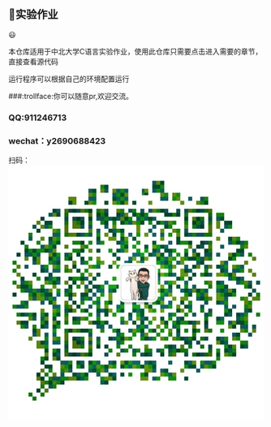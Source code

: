## :memo:实验作业

:smiley:

本仓库适用于中北大学C语言实验作业，使用此仓库只需要点击进入需要的章节，直接查看源代码

运行程序可以根据自己的环境配置运行

###:trollface:你可以随意pr,欢迎交流。

### QQ:911246713

### wechat：y2690688423
扫码：![img](img/Qrcode.jpg)